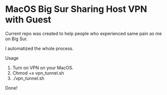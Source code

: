 # MacOS Big Sur Sharing Host VPN with Guest

Current repo was created to help people who experienced same pain as me on Big Sur.

I automatized the whole process.

Usage

1. Turn on VPN on your MacOS.
2. Chmod +x vpn_tunnel.sh
3. ./vpn_tunnel.sh

Done!
